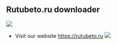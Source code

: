 ## Rutubeto.ru downloader
![](https://github.com/boris-on/rutube-download/actions/workflows/main.yml/badge.svg)
- Visit our website https://rutubeto.ru
![](https://github.com/boris-on/rutube-download/images/Screenshot_2.png)
